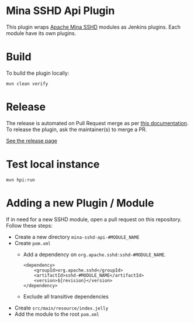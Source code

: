# Mina SSHD Api Plugin

This plugin wraps [Apache Mina SSHD](https://github.com/apache/mina-sshd) modules as Jenkins plugins. Each module have its own plugins.

# Build

To build the plugin locally:

```
mvn clean verify
```

# Release

The release is automated on Pull Request merge as per [this documentation](https://www.jenkins.io/doc/developer/publishing/releasing-cd/#releasing). To release the plugin, ask the maintainer(s) to merge a PR.

[See the release page](https://github.com/jenkinsci/mina-ssh-api-plugin/releases)

# Test local instance

```
mvn hpi:run
```

# Adding a new Plugin / Module

If in need for a new SSHD module, open a pull request on this repository. Follow these steps:

* Create a new directory `mina-sshd-api-#MODULE_NAME`
* Create `pom.xml`
    * Add a dependency on `org.apache.sshd:sshd-#MODULE_NAME`.

        ```
        <dependency>
            <groupId>org.apache.sshd</groupId>
            <artifactId>sshd-#MODULE_NAME</artifactId>
            <version>${revision}</version>
        </dependency>
        ```
      
    * Exclude all transitive dependencies
* Create `src/main/resource/index.jelly`
* Add the module to the root `pom.xml`
